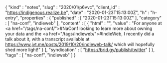 {
  "kind" : "notes",
  "slug" : "2020/01/p6vvc",
  "client_id" : "https://indigenous.realize.be",
  "date" : "2020-01-23T15:13:00Z",
  "h" : "h-entry",
  "properties" : {
    "published" : [ "2020-01-23T15:13:00Z" ],
    "category" : [ "na-conf", "indieweb" ],
    "content" : [ {
      "html" : "",
      "value" : "For anyone at <a href=\"/tags/na-conf/\">#NaConf</a> looking to learn more about owning your data and the <a href=\"/tags/indieweb/\">#IndieWeb</a>, I recently did a talk about it, with a transcript available at https://www.jvt.me/posts/2019/10/20/indieweb-talk/ which will hopefully shed more light!"
    } ],
    "syndication" : [ "https://brid.gy/publish/twitter" ]
  },
  "tags" : [ "na-conf", "indieweb" ]
}
